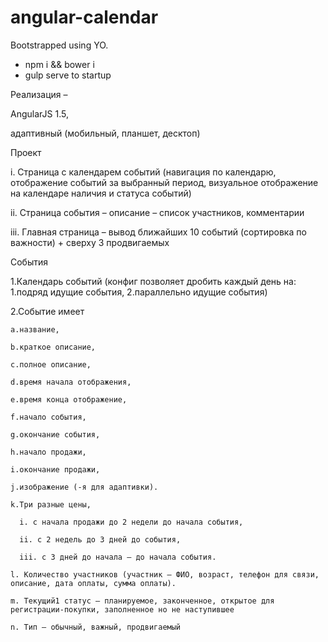 # angular-calendar 

Bootstrapped using YO.
- npm i && bower i
- gulp serve to startup

Реализация –

AngularJS 1.5,

адаптивный (мобильный, планшет, десктоп)

Проект

  i. Страница с календарем событий (навигация по календарю, отображение событий за выбранный период, визуальное отображение на календаре наличия и статуса событий)

  ii. Страница события – описание – список участников, комментарии

  iii. Главная страница – вывод ближайших 10 событий (сортировка по важности) + сверху 3 продвигаемых

События

  1.Календарь событий (конфиг позволяет дробить каждый день на: 1.подряд идущие события, 2.параллельно идущие события)

  2.Событие имеет

    a.название,

    b.краткое описание,

    c.полное описание,

    d.время начала отображения,

    e.время конца отображение,

    f.начало события,

    g.окончание события,

    h.начало продажи,

    i.окончание продажи,

    j.изображение (-я для адаптивки).

    k.Три разные цены,

      i. с начала продажи до 2 недели до начала события,

      ii. с 2 недель до 3 дней до события,

      iii. с 3 дней до начала – до начала события.

    l. Количество участников (участник – ФИО, возраст, телефон для связи, описание, дата оплаты, сумма оплаты).

    m. Текущий1 статус – планируемое, законченное, открытое для регистрации-покупки, заполненное но не наступившее

    n. Тип – обычный, важный, продвигаемый
